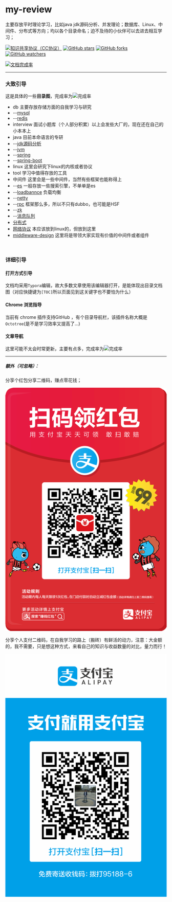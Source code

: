 # my-review

主要存放平时理论学习，比如java jdk源码分析、并发理论；数据库、Linux、中间件、分布式等方向；均以各个目录命名；迫不及待的小伙伴可以去进去相互学习；



[![知识共享协议（CC协议）](https://img.shields.io/badge/License-Creative%20Commons-DC3D24.svg)](https://creativecommons.org/licenses/by-nc-sa/4.0/deed.zh)
[![GitHub stars](https://img.shields.io/github/stars/Zeb-D/my-review.svg?style=flat&label=Star)](https://github.com/Zeb-D/my-review/stargazers)
[![GitHub forks](https://img.shields.io/github/forks/Zeb-D/my-review.svg?style=flat&label=Fork)](https://github.com/Zeb-D/my-review/fork)
[![GitHub watchers](https://img.shields.io/github/watchers/Zeb-D/my-review.svg?style=flat&label=Watch)](https://github.com/Zeb-D/my-review/watchers)

[![文档完成率](http://progressed.io/bar/012)](https://github.com/Zeb-D/my-review)

------

### 大致引导

这是具体的一些**目录图**，完成率为![完成率](http://progressed.io/bar/100)

- db 主要存放存储方面的自我学习与研究
- --[mysql](https://github.com/Zeb-D/my-review/blob/master//db/mysql)
- --[redis](https://github.com/Zeb-D/my-review/blob/master/db/redis)
- interview 面试小题库（个人部分积累）以上会发些大厂的，现在还在自己的小本本上
- java 目前本命语言的专研
- --[jdk源码分析](https://github.com/Zeb-D/my-review/blob/master/java/jdk源码分析)
- --[jvm](https://github.com/Zeb-D/my-review/blob/master/java/jvm)
- --[spring](https://github.com/Zeb-D/my-review/blob/master/java/spring)
- --[spring-boot](https://github.com/Zeb-D/my-review/blob/master/java/spring-boot)
- linux 这里会研究下linux的内核或者协议
- tool 学习中值得存放的工具
- 中间件 这里会是一些中间件，当然有些框架也能称得上
- --[es](https://github.com/Zeb-D/my-review/blob/master/中间件/es) 一般存放一些搜索引擎，不单单是es
- --[loadbannce](https://github.com/Zeb-D/my-review/blob/master/中间件/loadbannce) 负载均衡
- --[netty](https://github.com/Zeb-D/my-review/blob/master/中间件/netty)
- --[rpc](https://github.com/Zeb-D/my-review/blob/master/中间件/rpc) 框架那么多，所以不只有dubbo，也可能是HSF
- --[zk](https://github.com/Zeb-D/my-review/blob/master/中间件/zk)
- --[消息队列](https://github.com/Zeb-D/my-review/blob/master/中间件/消息队列)
- [分布式](https://github.com/Zeb-D/my-review/blob/master/分布式)
- [网络协议](https://github.com/Zeb-D/my-review/blob/master/网络协议) 本应该放到linux的，但放到这里
- [middleware-design](https://github.com/Zeb-D/my-review/blob/master/middleware-design) 这里将是带领大家实现有价值的中间件或者组件

<br>

### 详细引导

#### 打开方式引导

文档均采用`Typora`编辑，故大多数文章使用该编辑器打开，是能体现出目录文档图（对应快捷键为`[TOC]`所以页面见到这关键字也不要怕为什么）

#### Chrome 浏览指导

当前有 chrome 插件支持GitHub ，有个目录导航栏，该插件名称大概是`Octotree`(是不是学习效率又提高了...)

#### 文章导航

这里可能不太会时常更新，主要有点多，完成率为![完成率](http://progressed.io/bar/001)









------



##### 额外（**可忽略**）：

分享个红包分享二维码，赚点零花钱；

![hb](./image/hb.png)

分享个人支付二维码，在自我学习的路上（搬砖）有鲜活的动力，注意：大金额的，我不需要，只是想这种方式，来看自己的知识与收益数量的对比，量力而行！

![hb](./image/myalipayQR.png)
